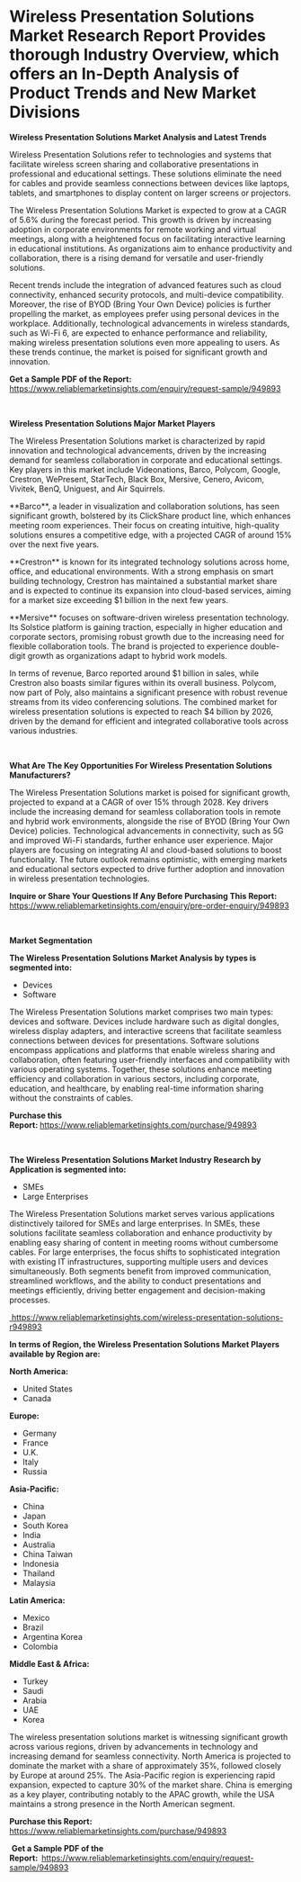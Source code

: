 <p><h1>Wireless Presentation Solutions Market Research Report Provides thorough Industry Overview, which offers an In-Depth Analysis of Product Trends and New Market Divisions</h1></p><p><strong>Wireless Presentation Solutions Market Analysis and Latest Trends</strong></p>
<p><p>Wireless Presentation Solutions refer to technologies and systems that facilitate wireless screen sharing and collaborative presentations in professional and educational settings. These solutions eliminate the need for cables and provide seamless connections between devices like laptops, tablets, and smartphones to display content on larger screens or projectors. </p><p>The Wireless Presentation Solutions Market is expected to grow at a CAGR of 5.6% during the forecast period. This growth is driven by increasing adoption in corporate environments for remote working and virtual meetings, along with a heightened focus on facilitating interactive learning in educational institutions. As organizations aim to enhance productivity and collaboration, there is a rising demand for versatile and user-friendly solutions. </p><p>Recent trends include the integration of advanced features such as cloud connectivity, enhanced security protocols, and multi-device compatibility. Moreover, the rise of BYOD (Bring Your Own Device) policies is further propelling the market, as employees prefer using personal devices in the workplace. Additionally, technological advancements in wireless standards, such as Wi-Fi 6, are expected to enhance performance and reliability, making wireless presentation solutions even more appealing to users. As these trends continue, the market is poised for significant growth and innovation.</p></p>
<p><strong>Get a Sample PDF of the Report:&nbsp;</strong> <a href="https://www.reliablemarketinsights.com/enquiry/request-sample/949893?utm_campaign=3321&utm_medium=2&utm_source=Github&utm_content=ia&utm_term=16042025&utm_id=wireless-presentation-solutions">https://www.reliablemarketinsights.com/enquiry/request-sample/949893</a></p>
<p>&nbsp;</p>
<p><strong>Wireless Presentation Solutions Major Market Players</strong></p>
<p><p>The Wireless Presentation Solutions market is characterized by rapid innovation and technological advancements, driven by the increasing demand for seamless collaboration in corporate and educational settings. Key players in this market include Videonations, Barco, Polycom, Google, Crestron, WePresent, StarTech, Black Box, Mersive, Cenero, Avicom, Vivitek, BenQ, Uniguest, and Air Squirrels.</p><p>**Barco**, a leader in visualization and collaboration solutions, has seen significant growth, bolstered by its ClickShare product line, which enhances meeting room experiences. Their focus on creating intuitive, high-quality solutions ensures a competitive edge, with a projected CAGR of around 15% over the next five years.</p><p>**Crestron** is known for its integrated technology solutions across home, office, and educational environments. With a strong emphasis on smart building technology, Crestron has maintained a substantial market share and is expected to continue its expansion into cloud-based services, aiming for a market size exceeding $1 billion in the next few years.</p><p>**Mersive** focuses on software-driven wireless presentation technology. Its Solstice platform is gaining traction, especially in higher education and corporate sectors, promising robust growth due to the increasing need for flexible collaboration tools. The brand is projected to experience double-digit growth as organizations adapt to hybrid work models.</p><p>In terms of revenue, Barco reported around $1 billion in sales, while Crestron also boasts similar figures within its overall business. Polycom, now part of Poly, also maintains a significant presence with robust revenue streams from its video conferencing solutions. The combined market for wireless presentation solutions is expected to reach $4 billion by 2026, driven by the demand for efficient and integrated collaborative tools across various industries.</p></p>
<p>&nbsp;</p>
<p><strong>What Are The Key Opportunities For Wireless Presentation Solutions Manufacturers?</strong></p>
<p><p>The Wireless Presentation Solutions market is poised for significant growth, projected to expand at a CAGR of over 15% through 2028. Key drivers include the increasing demand for seamless collaboration tools in remote and hybrid work environments, alongside the rise of BYOD (Bring Your Own Device) policies. Technological advancements in connectivity, such as 5G and improved Wi-Fi standards, further enhance user experience. Major players are focusing on integrating AI and cloud-based solutions to boost functionality. The future outlook remains optimistic, with emerging markets and educational sectors expected to drive further adoption and innovation in wireless presentation technologies.</p></p>
<p><strong>Inquire or Share Your Questions If Any Before Purchasing This Report:</strong> <a href="https://www.reliablemarketinsights.com/enquiry/pre-order-enquiry/949893?utm_campaign=3321&utm_medium=2&utm_source=Github&utm_content=ia&utm_term=16042025&utm_id=wireless-presentation-solutions">https://www.reliablemarketinsights.com/enquiry/pre-order-enquiry/949893</a></p>
<p>&nbsp;</p>
<p><strong>Market Segmentation</strong></p>
<p><strong>The Wireless Presentation Solutions Market Analysis by types is segmented into:</strong></p>
<p><ul><li>Devices</li><li>Software</li></ul></p>
<p><p>The Wireless Presentation Solutions market comprises two main types: devices and software. Devices include hardware such as digital dongles, wireless display adapters, and interactive screens that facilitate seamless connections between devices for presentations. Software solutions encompass applications and platforms that enable wireless sharing and collaboration, often featuring user-friendly interfaces and compatibility with various operating systems. Together, these solutions enhance meeting efficiency and collaboration in various sectors, including corporate, education, and healthcare, by enabling real-time information sharing without the constraints of cables.</p></p>
<p><strong>Purchase this Report:&nbsp;</strong><a href="https://www.reliablemarketinsights.com/purchase/949893?utm_campaign=3321&utm_medium=2&utm_source=Github&utm_content=ia&utm_term=16042025&utm_id=wireless-presentation-solutions">https://www.reliablemarketinsights.com/purchase/949893</a></p>
<p>&nbsp;</p>
<p><strong>The Wireless Presentation Solutions Market Industry Research by Application is segmented into:</strong></p>
<p><ul><li>SMEs</li><li>Large Enterprises</li></ul></p>
<p><p>The Wireless Presentation Solutions market serves various applications distinctively tailored for SMEs and large enterprises. In SMEs, these solutions facilitate seamless collaboration and enhance productivity by enabling easy sharing of content in meeting rooms without cumbersome cables. For large enterprises, the focus shifts to sophisticated integration with existing IT infrastructures, supporting multiple users and devices simultaneously. Both segments benefit from improved communication, streamlined workflows, and the ability to conduct presentations and meetings efficiently, driving better engagement and decision-making processes.</p></p>
<p><a href="https://www.reliablemarketinsights.com/wireless-presentation-solutions-r949893?utm_campaign=3321&utm_medium=2&utm_source=Github&utm_content=ia&utm_term=16042025&utm_id=wireless-presentation-solutions">&nbsp;https://www.reliablemarketinsights.com/wireless-presentation-solutions-r949893</a></p>
<p><strong>In terms of Region, the Wireless Presentation Solutions Market Players available by Region are:</strong></p>
<p>
    <p> <strong> North America: </strong>
        <ul>
            <li>United States</li>
            <li>Canada</li>
        </ul>
        </p> 
    <p> <strong> Europe: </strong>
        <ul>
            <li>Germany</li>
            <li>France</li>
            <li>U.K.</li>
            <li>Italy</li>
            <li>Russia</li>
        </ul>
        </p> 
    <p> <strong> Asia-Pacific: </strong>
        <ul>
            <li>China</li>
            <li>Japan</li>
            <li>South Korea</li>
            <li>India</li>
            <li>Australia</li>
            <li>China Taiwan</li>
            <li>Indonesia</li>
            <li>Thailand</li>
            <li>Malaysia</li>
        </ul>
        </p> 
    <p> <strong> Latin America: </strong>
        <ul>
            <li>Mexico</li>
            <li>Brazil</li>
            <li>Argentina Korea</li>
            <li>Colombia</li>
        </ul>
        </p> 
    <p> <strong> Middle East & Africa: </strong>
        <ul>
            <li>Turkey</li>
            <li>Saudi</li>
            <li>Arabia</li>
            <li>UAE</li>
            <li>Korea</li>
        </ul>
    </p>
    </p>
<p><p>The wireless presentation solutions market is witnessing significant growth across various regions, driven by advancements in technology and increasing demand for seamless connectivity. North America is projected to dominate the market with a share of approximately 35%, followed closely by Europe at around 25%. The Asia-Pacific region is experiencing rapid expansion, expected to capture 30% of the market share. China is emerging as a key player, contributing notably to the APAC growth, while the USA maintains a strong presence in the North American segment.</p></p>
<p><strong>Purchase this Report: </strong><a href="https://www.reliablemarketinsights.com/purchase/949893?utm_campaign=3321&utm_medium=2&utm_source=Github&utm_content=ia&utm_term=16042025&utm_id=wireless-presentation-solutions">https://www.reliablemarketinsights.com/purchase/949893</a></p>
<p>&nbsp;<strong>Get a Sample PDF of the Report:&nbsp;&nbsp;</strong><a href="https://www.reliablemarketinsights.com/enquiry/request-sample/949893?utm_campaign=3321&utm_medium=2&utm_source=Github&utm_content=ia&utm_term=16042025&utm_id=wireless-presentation-solutions">https://www.reliablemarketinsights.com/enquiry/request-sample/949893</a></p>
<p><strong></strong></p>
<p><p></p><p></p><p></p></p>